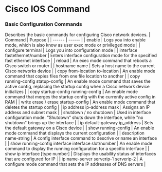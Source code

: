 # Cisco IOS Command

### Basic Configuration Commands

Describes the basic commands for configuring Cisco network devices.
| Command | Purpose |
| ------ | ------ |
| enable | Logs you into enable mode, which is also know as user exec mode or privileged mode |
| configure terminal | Logs you into configuration mode |
| interface fastethernet/number | Enters interface configuration mode for the specified fast ethernet interface |
| reload | An exec mode command that reboots a Cisco switch or router |
| hostname name | Sets a host name to the current Cisco networks device |
| copy from-location to-location | An enable mode command that copies files from one file location to another |
| copy running-config statup-config | An enable mode command that saves the active config, replacing the startup config when a Cisco network device initializes |
| copy startup-config running-config | An enable mode command that merges the startup config with the currently active config in RAM |
| write erase / erase startup-config | An enable mode command that deletes the startup config |
| ip address ip-address mask | Assigns an IP address and subnet mask |
| shutdown / no shutdown | Used in interface configuration mode. "Shutdown" shuts down the interface, while "no shutdown" brings up the interface |
| ip default-gateway ip_address | Sets the default gateway on a Cisco device |
| show running-config | An enable mode command that displays the current configuration |
| description name-string | A config interface command to descrive or name an interface |
| show running-config interface interface slot/number | An enable mode command to display the running configuration for a specific interface |
| show ip interface [type number] | Displays the usability status of interfaces that are configured for IP |
| ip name-server serverip-1 serverip-2 | A configure mode command that sets the IP addresses of DNS servers |

